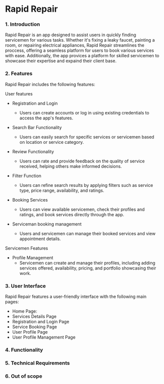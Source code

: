 # Rapid Repair
### 1. Introduction
Rapid Repair is an app designed to assist users in quickly finding servicemen for various tasks. Whether it's fixing a leaky faucet, painting a room, or repairing electrical appliances, Rapid Repair streamlines the proccess, offering a seamless platform for users to book various services with ease. Additionally, the app provices a platform for skilled servicemen to showcase their expertise and expaind their client base.

### 2. Features
Rapid Repair includes the following features:

User features

* Registration and Login
  - Users can create accounts or log in using existing credentials to access the app's features.

* Search Bar Functionality
  - Users can easily search for specific services or servicemen based on location or service category.

* Review Functionality
  - Users can rate and provide feedback on the quality of service received, helping others make informed decisions.

* Filter Function
  - Users can refine search results by applying filters such as service type, price range, availability, and ratings.

* Booking Services
  - Users can view available servicemen, check their profiles and ratings, and book services directly through the app.

* Serviceman booking management
  - Users and servicemen can manage their booked services and view appointment details.

Servicemen Features

* Profile Management
  - Servicemen can create and manage their profiles, including adding services offered, availability, pricing, and portfolio showcasing their work.



### 3. User Interface

Rapid Repair features a user-friendly interface with the following main pages:

* Home Page:
* Services Details Page
* Registration and Login Page
* Service Booking Page
* User Profile Page
* User Profile Management Page


### 4. Functionality

### 5. Technical Requirements

### 6. Out of scope

